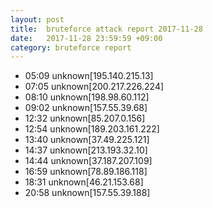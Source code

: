 ```yaml
---
layout: post
title:  bruteforce attack report 2017-11-28
date:   2017-11-28 23:59:59 +09:00
category: bruteforce report
---
```


* 05:09 unknown[195.140.215.13]
* 07:05 unknown[200.217.226.224]
* 08:10 unknown[198.98.60.112]
* 09:02 unknown[157.55.39.68]
* 12:32 unknown[85.207.0.156]
* 12:54 unknown[189.203.161.222]
* 13:40 unknown[37.49.225.121]
* 14:37 unknown[213.193.32.10]
* 14:44 unknown[37.187.207.109]
* 16:59 unknown[78.89.186.118]
* 18:31 unknown[46.21.153.68]
* 20:58 unknown[157.55.39.188]
